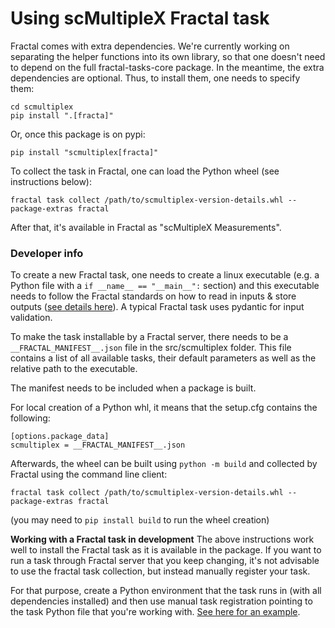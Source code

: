 # Using scMultipleX Fractal task

Fractal comes with extra dependencies. We're currently working on separating the helper functions into its own library, so that one doesn't need to depend on the full fractal-tasks-core package. In the meantime, the extra dependencies are optional. Thus, to install them, one needs to specify them:
```
cd scmultiplex
pip install ".[fracta]"
```

Or, once this package is on pypi:
```
pip install "scmultiplex[fracta]"
```

To collect the task in Fractal, one can load the Python wheel (see instructions below):
```
fractal task collect /path/to/scmultiplex-version-details.whl --package-extras fractal
```

After that, it's available in Fractal as "scMultipleX Measurements".

### Developer info
To create a new Fractal task, one needs to create a linux executable (e.g. a Python file with a `if __name__ == "__main__":` section) and this executable needs to follow the Fractal standards on how to read in inputs & store outputs ([see details here](https://fractal-analytics-platform.github.io/fractal-tasks-core/task_howto.html)). A typical Fractal task uses pydantic for input validation.

To make the task installable by a Fractal server, there needs to be a `__FRACTAL_MANIFEST__.json` file in the src/scmultiplex folder. This file contains a list of all available tasks, their default parameters as well as the relative path to the executable.

The manifest needs to be included when a package is built. 

For local creation of a Python whl, it means that the setup.cfg contains the following:
```
[options.package_data]
scmultiplex = __FRACTAL_MANIFEST__.json
```
Afterwards, the wheel can be built using `python -m build` and collected by Fractal using the command line client:
```
fractal task collect /path/to/scmultiplex-version-details.whl --package-extras fractal
```

(you may need to `pip install build` to run the wheel creation)

**Working with a Fractal task in development**
The above instructions work well to install the Fractal task as it is available in the package. If you want to run a task through Fractal server that you keep changing, it's not advisable to use the fractal task collection, but instead manually register your task.

For that purpose, create a Python environment that the task runs in (with all dependencies installed) and then use manual task registration pointing to the task Python file that you're working with. [See here for an example](https://github.com/fractal-analytics-platform/fractal-demos/tree/d241c7e29e5016bca6e0fd7647f44947e1501509/examples/08_scMultipleX_task).
